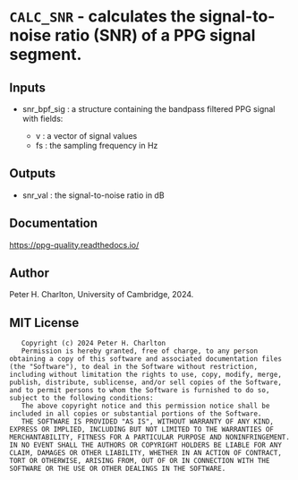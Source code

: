 # `CALC_SNR` - calculates the signal-to-noise ratio (SNR) of a PPG signal segment.
##  Inputs
+   snr_bpf_sig : a structure containing the bandpass filtered PPG signal with fields:
    
     - v : a vector of signal values
     - fs : the sampling frequency in Hz
    
##  Outputs
+   snr_val : the signal-to-noise ratio in dB
    
##  Documentation
<https://ppg-quality.readthedocs.io/>

##  Author
Peter H. Charlton, University of Cambridge, 2024.

##  MIT License
       Copyright (c) 2024 Peter H. Charlton
       Permission is hereby granted, free of charge, to any person obtaining a copy of this software and associated documentation files (the "Software"), to deal in the Software without restriction, including without limitation the rights to use, copy, modify, merge, publish, distribute, sublicense, and/or sell copies of the Software, and to permit persons to whom the Software is furnished to do so, subject to the following conditions:
       The above copyright notice and this permission notice shall be included in all copies or substantial portions of the Software.
       THE SOFTWARE IS PROVIDED "AS IS", WITHOUT WARRANTY OF ANY KIND, EXPRESS OR IMPLIED, INCLUDING BUT NOT LIMITED TO THE WARRANTIES OF MERCHANTABILITY, FITNESS FOR A PARTICULAR PURPOSE AND NONINFRINGEMENT. IN NO EVENT SHALL THE AUTHORS OR COPYRIGHT HOLDERS BE LIABLE FOR ANY CLAIM, DAMAGES OR OTHER LIABILITY, WHETHER IN AN ACTION OF CONTRACT, TORT OR OTHERWISE, ARISING FROM, OUT OF OR IN CONNECTION WITH THE SOFTWARE OR THE USE OR OTHER DEALINGS IN THE SOFTWARE.
